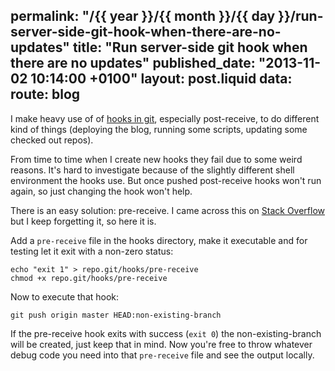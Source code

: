 permalink: "/{{ year }}/{{ month }}/{{ day }}/run-server-side-git-hook-when-there-are-no-updates"
title: "Run server-side git hook when there are no updates"
published_date: "2013-11-02 10:14:00 +0100"
layout: post.liquid
data:
  route: blog
---
I make heavy use of of [hooks in git][git-hooks], especially post-receive, to
do different kind of things (deploying the blog, running some scripts, updating
some checked out repos).

From time to time when I create new hooks they fail due to some weird reasons.
It's hard to investigate because of the slightly different shell environment
the hooks use. But once pushed post-receive hooks won't run again, so just
changing the hook won't help.

There is an easy solution: pre-receive.
I came across this on [Stack Overflow][so] but I keep forgetting it, so here it is.

Add a `pre-receive` file in the hooks directory, make it executable and for
testing let it exit with a non-zero status:

    echo "exit 1" > repo.git/hooks/pre-receive
    chmod +x repo.git/hooks/pre-receive

Now to execute that hook:

    git push origin master HEAD:non-existing-branch

If the pre-receive hook exits with success (`exit 0`) the non-existing-branch
will be created, just keep that in mind.
Now you're free to throw whatever debug code you need into that `pre-receive`
file and see the output locally.

[git-hooks]: http://git-scm.com/book/en/Customizing-Git-Git-Hooks
[so]: http://stackoverflow.com/questions/13401244/git-run-server-side-hook-when-there-are-no-updates
